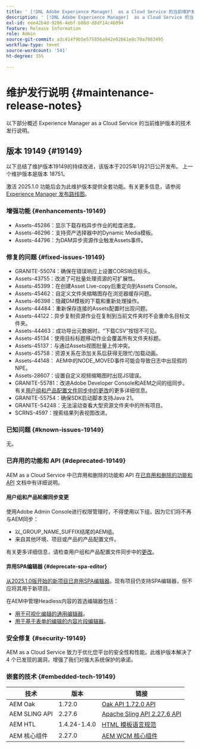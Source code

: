 ```yaml
---
title: ' [!DNL Adobe Experience Manager]  as a Cloud Service 的当前维护发行说明。'
description: ' [!DNL Adobe Experience Manager]  as a Cloud Service 的当前维护发行说明。'
exl-id: eee42b4d-9206-4ebf-b88d-d8df14c46094
feature: Release Information
role: Admin
source-git-commit: a3c414f9b5e575856a942e02661e8c70a7083495
workflow-type: tm+mt
source-wordcount: '541'
ht-degree: 35%

---
```



# 维护发行说明 {#maintenance-release-notes}

以下部分概述 Experience Manager as a Cloud Service 的当前维护版本的技术发行说明。

## 版本 19149 {#19149}

以下总结了维护版本19149的持续改进，该版本于2025年1月21日公开发布。 上一个维护版本是版本 18751。

激活 2025.1.0 功能后会为此维护版本提供全套功能。有关更多信息，请参阅[ Experience Manager 发布路线图](https://experienceleague.adobe.com/zh-hans/docs/experience-manager-release-information/aem-release-updates/update-releases-roadmap)。

### 增强功能 {#enhancements-19149}

* Assets-45286：显示下载存档异步作业的粒度进度。
* Assets-46296：支持资产选择器中的Dynamic Media模板。
* Assets-44796：为DAM异步资源作业触发Assets事件。

### 修复的问题 {#fixed-issues-19149}

* GRANITE-55074：确保在错误响应上设置CORS响应标头。
* Assets-43755：改进了可批量处理资源的可扩展性。
* Assets-45399：在创建Asset Live-copy后重定向到Assets Console。
* Assets-45462：自定义文件夹缩略图存在浏览器缓存问题。
* Assets-46398：隐藏DM模板的下载和重新处理操作。
* Assets-44484：重新保存连接的Assets配置时出现问题。
* Assets-44122：异步复制资源作业在复制到当前文件夹时不会重命名目标文件夹。
* Assets-44463：成功导出元数据时，“下载CSV”按钮不可见。
* Assets-45134：使用目标标题移动作业会覆盖所有文件夹标题。
* Assets-45137：与通过Assets视图批量上传冲突。
* Assets-45758：资源关系在添加关系后获得无限忙/加载动画。
* Assets-44148： AEM中的NODE_MOVED事件可能会导致日志中出现假的NPE。
* Assets-28607：设置自定义视频缩略图时出现JS错误。
* GRANITE-55781：改进Adobe Developer Console和AEM之间的组同步。 有关[用户组和产品配置文件同步中的更改](https://experienceleague.adobe.com/en/docs/experience-manager-cloud-service/content/security/changes-in-user-group-and-product-profile-synchronization)的更多详细信息。
* GRANITE-55754：确保SDK启动脚本支持Java 21。
* GRANITE-54248：无法滚动查看大型资源文件夹中的所有项目。
* SCRNS-4597：搜索结果列表视图改进。


### 已知问题 {#known-issues-19149}

无。

### 已弃用的功能和 API {#deprecated-19149}

AEM as a Cloud Service 中已弃用和删除的功能和 API 在[已弃用和删除的功能和 API](/help/release-notes/deprecated-removed-features.md) 文档中有详细说明。

#### 用户组和产品轮廓同步变更

使用Adobe Admin Console进行权限管理时，不得使用以下组，因为它们将不再与AEM同步：
* 以_GROUP_NAME_SUFFIX结尾的AEM组。
* 来自其他环境、项目或产品的产品配置文件。

有关更多详细信息，请检查用户组和产品配置文件同步中的[更改](https://experienceleague.adobe.com/en/docs/experience-manager-cloud-service/content/security/changes-in-user-group-and-product-profile-synchronization)。

#### 弃用SPA编辑器 {#deprecate-spa-editor}

[从2025.1.0版开始的新项目已弃用SPA编辑器](/help/implementing/developing/hybrid/introduction.md)。现有项目仍支持SPA编辑器，但不应将其用于新项目。

在AEM中管理Headless内容的首选编辑器包括：

* [用于可视化编辑的通用编辑器](/help/edge/wysiwyg-authoring/authoring.md)。
* [用于基于表单的编辑的内容片段编辑器](/help/assets/content-fragments/content-fragments-managing.md)。

### 安全修复 {#security-19149}

AEM as a Cloud Service 致力于优化您平台的安全性和性能。此维护版本解决了 4 个已发现的漏洞，增强了我们对强大系统保护的承诺。

### 嵌套的技术 {#embedded-tech-19149}

| 技术 | 版本 | 链接 |
|---|---|---|
| AEM Oak | 1.72.0 | [Oak API 1.72.0 API](https://www.javadoc.io/doc/org.apache.jackrabbit/oak-api/1.72.0/index.html) |
| AEM SLING API | 2.27.6 | [Apache Sling API 2.27.6 API](https://www.javadoc.io/doc/org.apache.sling/org.apache.sling.api/latest/index.html) |
| AEM HTL | 1.4.24-1.4.0 | [HTML 模板语言规范](https://github.com/adobe/htl-spec) |
| AEM 核心组件 | 2.27.0 | [AEM WCM 核心组件](https://github.com/adobe/aem-core-wcm-components) |
